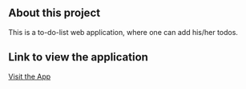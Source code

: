 ## About this project

This is a to-do-list web application, where one can add his/her todos.

## Link to view the application

[Visit the App](https://todolist-app-6f54a.web.app/)
